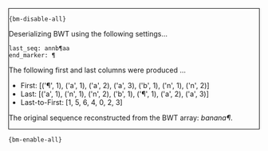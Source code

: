 <div style="border:1px solid black;">

`{bm-disable-all}`

Deserializing BWT using the following settings...

```
last_seq: annb¶aa
end_marker: ¶

```


The following first and last columns were produced ...

 * First: [('¶', 1), ('a', 1), ('a', 2), ('a', 3), ('b', 1), ('n', 1), ('n', 2)]
 * Last: [('a', 1), ('n', 1), ('n', 2), ('b', 1), ('¶', 1), ('a', 2), ('a', 3)]
 * Last-to-First: [1, 5, 6, 4, 0, 2, 3]


The original sequence reconstructed from the BWT array: *banana¶*.
</div>

`{bm-enable-all}`

